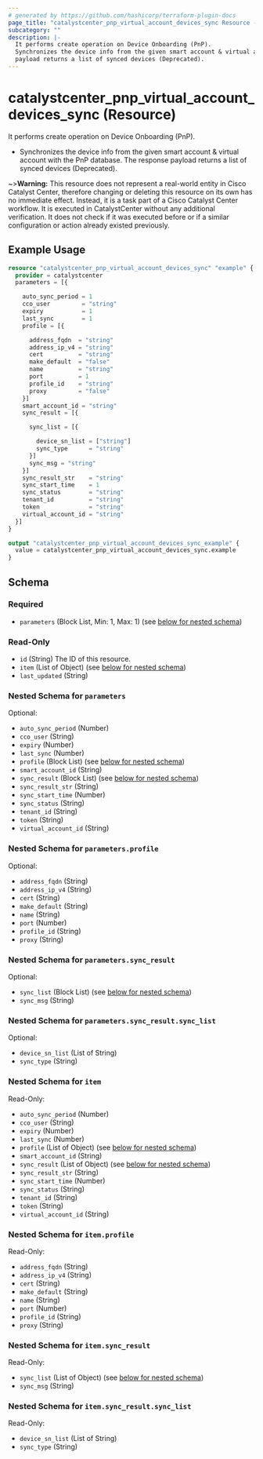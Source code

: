 ```yaml
---
# generated by https://github.com/hashicorp/terraform-plugin-docs
page_title: "catalystcenter_pnp_virtual_account_devices_sync Resource - terraform-provider-catalystcenter"
subcategory: ""
description: |-
  It performs create operation on Device Onboarding (PnP).
  Synchronizes the device info from the given smart account & virtual account with the PnP database. The response
  payload returns a list of synced devices (Deprecated).
---
```


# catalystcenter_pnp_virtual_account_devices_sync (Resource)

It performs create operation on Device Onboarding (PnP).

- Synchronizes the device info from the given smart account & virtual account with the PnP database. The response
payload returns a list of synced devices (Deprecated).


~>**Warning:**
This resource does not represent a real-world entity in Cisco Catalyst Center, therefore changing or deleting this resource on its own has no immediate effect.
Instead, it is a task part of a Cisco Catalyst Center workflow. It is executed in CatalystCenter without any additional verification. It does not check if it was executed before or if a similar configuration or action already existed previously.

## Example Usage

```terraform
resource "catalystcenter_pnp_virtual_account_devices_sync" "example" {
  provider = catalystcenter
  parameters = [{

    auto_sync_period = 1
    cco_user         = "string"
    expiry           = 1
    last_sync        = 1
    profile = [{

      address_fqdn  = "string"
      address_ip_v4 = "string"
      cert          = "string"
      make_default  = "false"
      name          = "string"
      port          = 1
      profile_id    = "string"
      proxy         = "false"
    }]
    smart_account_id = "string"
    sync_result = [{

      sync_list = [{

        device_sn_list = ["string"]
        sync_type      = "string"
      }]
      sync_msg = "string"
    }]
    sync_result_str    = "string"
    sync_start_time    = 1
    sync_status        = "string"
    tenant_id          = "string"
    token              = "string"
    virtual_account_id = "string"
  }]
}

output "catalystcenter_pnp_virtual_account_devices_sync_example" {
  value = catalystcenter_pnp_virtual_account_devices_sync.example
}
```

<!-- schema generated by tfplugindocs -->
## Schema

### Required

- `parameters` (Block List, Min: 1, Max: 1) (see [below for nested schema](#nestedblock--parameters))

### Read-Only

- `id` (String) The ID of this resource.
- `item` (List of Object) (see [below for nested schema](#nestedatt--item))
- `last_updated` (String)

<a id="nestedblock--parameters"></a>
### Nested Schema for `parameters`

Optional:

- `auto_sync_period` (Number)
- `cco_user` (String)
- `expiry` (Number)
- `last_sync` (Number)
- `profile` (Block List) (see [below for nested schema](#nestedblock--parameters--profile))
- `smart_account_id` (String)
- `sync_result` (Block List) (see [below for nested schema](#nestedblock--parameters--sync_result))
- `sync_result_str` (String)
- `sync_start_time` (Number)
- `sync_status` (String)
- `tenant_id` (String)
- `token` (String)
- `virtual_account_id` (String)

<a id="nestedblock--parameters--profile"></a>
### Nested Schema for `parameters.profile`

Optional:

- `address_fqdn` (String)
- `address_ip_v4` (String)
- `cert` (String)
- `make_default` (String)
- `name` (String)
- `port` (Number)
- `profile_id` (String)
- `proxy` (String)


<a id="nestedblock--parameters--sync_result"></a>
### Nested Schema for `parameters.sync_result`

Optional:

- `sync_list` (Block List) (see [below for nested schema](#nestedblock--parameters--sync_result--sync_list))
- `sync_msg` (String)

<a id="nestedblock--parameters--sync_result--sync_list"></a>
### Nested Schema for `parameters.sync_result.sync_list`

Optional:

- `device_sn_list` (List of String)
- `sync_type` (String)




<a id="nestedatt--item"></a>
### Nested Schema for `item`

Read-Only:

- `auto_sync_period` (Number)
- `cco_user` (String)
- `expiry` (Number)
- `last_sync` (Number)
- `profile` (List of Object) (see [below for nested schema](#nestedobjatt--item--profile))
- `smart_account_id` (String)
- `sync_result` (List of Object) (see [below for nested schema](#nestedobjatt--item--sync_result))
- `sync_result_str` (String)
- `sync_start_time` (Number)
- `sync_status` (String)
- `tenant_id` (String)
- `token` (String)
- `virtual_account_id` (String)

<a id="nestedobjatt--item--profile"></a>
### Nested Schema for `item.profile`

Read-Only:

- `address_fqdn` (String)
- `address_ip_v4` (String)
- `cert` (String)
- `make_default` (String)
- `name` (String)
- `port` (Number)
- `profile_id` (String)
- `proxy` (String)


<a id="nestedobjatt--item--sync_result"></a>
### Nested Schema for `item.sync_result`

Read-Only:

- `sync_list` (List of Object) (see [below for nested schema](#nestedobjatt--item--sync_result--sync_list))
- `sync_msg` (String)

<a id="nestedobjatt--item--sync_result--sync_list"></a>
### Nested Schema for `item.sync_result.sync_list`

Read-Only:

- `device_sn_list` (List of String)
- `sync_type` (String)
